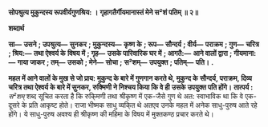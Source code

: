 **सोपश्रुत्य मुकुन्दस्य रूपवीर्यगुणश्रिय: ।** **गृहागतैर्गीयमानास्तं मेने स²शं पतिम् ॥ २॥** 

**शब्दार्थ** 

**सा—** **उसने** **; उपश्रुत्य—** **सुनकर** **; मुकुन्दस्य—** **कृष्ण के** **; रूप—** **सौन्दर्य** **; वीर्य—** **पराक्रम** **; गुण—** **चरित्र** **; श्रिय:—** **तथा ऐश्वर्य के** **विषय में** **; गृह—** **उसके पारिवारिक घर में** **; आगतै:—** **आने वालों द्वारा** **; गीयमाना:—** **गाया जाकर** **; तम्—** **उसको** **; मेने—** **सोचा** **;** **स²शम्—** **उपयुक्त** **; पतिम्—** **पति।** **.** 

**महल में आने वालों के मुख से जो प्राय: मुकुन्द के बारे में गुणगान करते थे, मुकुन्द के** **सौन्दर्य, पराक्रम, दिव्य चरित्र तथा ऐश्वर्य के बारे में सुनकर, रुक्मिणी ने निश्चय किया कि वे ही** **उसके उपयुक्त पति होंगे।** **तात्पर्य :** *स²शम्* शब्द सूचित करता है कि रुकि्मणी तथा श्रीकृष्ण में एक-जैसे गुण थे अत: स्वाभाविक था कि वे एक-दूसरे के प्रति आकृष्ट होते। राजा भीष्मक साधु व्यकि्त थे अतएव उनके महल में अनेक साधु-पुरुष आते रहे होंगे। ये साधु-पुरुष अवश्य ही श्रीकृष्ण की महिमा के विषय में मुक्तकण्ठ प्रचार करते थे।  